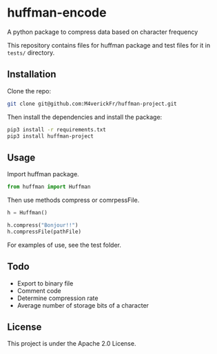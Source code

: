 # huffman-encode
A python package to compress data based on character frequency

This repository contains files for huffman package and test files for it in `tests/` directory.

## Installation

Clone the repo:

```bash
git clone git@github.com:M4verickFr/huffman-project.git
```

Then install the dependencies and install the package:

```bash
pip3 install -r requirements.txt
pip3 install huffman-project
```

## Usage

Import huffman package.

```python
from huffman import Huffman 
```

Then use methods compress or comrpessFile. 

```python
h = Huffman()

h.compress("Bonjour!!")
h.compressFile(pathFile)
```

For examples of use, see the test folder.

## Todo

- Export to binary file
- Comment code
- Determine compression rate
- Average number of storage bits of a character

## License

This project is under the Apache 2.0 License.